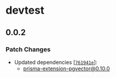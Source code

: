 # devtest

## 0.0.2

### Patch Changes

- Updated dependencies [[`761941e`](https://github.com/cwrichardson/prisma-extension-pgvector/commit/761941ed07e560b9c3e0024c67a0368eb6bbd118)]:
  - prisma-extension-pgvector@0.10.0
